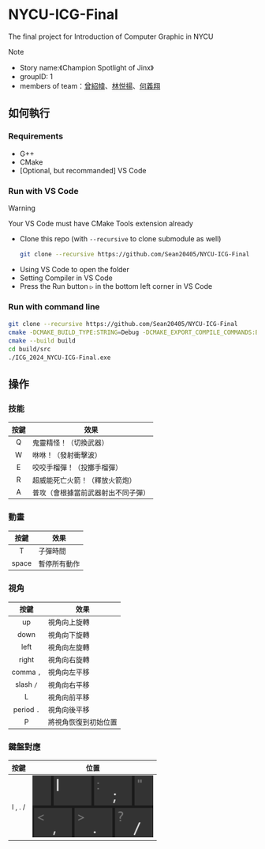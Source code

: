 # NYCU-ICG-Final
The final project for Introduction of Computer Graphic in NYCU

> [!NOTE]
> 
> - Story name:《Champion Spotlight of Jinx》
> - groupID: 1
> - members of team：[曾紹幃](https://github.com/fakraze)、[林悦揚](https://github.com/yangerder)、[何義翔](https://github.com/Sean20405)

## 如何執行
### Requirements
- G++
- CMake
- [Optional, but recommanded] VS Code

### Run with VS Code
> [!WARNING]
>
> Your VS Code must have CMake Tools extension already

- Clone this repo (with `--recursive` to clone submodule as well)
    ```bash
    git clone --recursive https://github.com/Sean20405/NYCU-ICG-Final
    ```
- Using VS Code to open the folder
- Setting Compiler in VS Code
- Press the Run button `▷` in the bottom left corner in VS Code

### Run with command line
```bash
git clone --recursive https://github.com/Sean20405/NYCU-ICG-Final
cmake -DCMAKE_BUILD_TYPE:STRING=Debug -DCMAKE_EXPORT_COMPILE_COMMANDS:BOOL=TRUE --no-warn-unused-cli -SNYCU-ICG-Final -BNYCU-ICG-Final/build -G Ninja
cmake --build build
cd build/src
./ICG_2024_NYCU-ICG-Final.exe
```

## 操作
### 技能
| 按鍵 | 效果 |
| :-: | --- |
| Q | 鬼靈精怪！（切換武器） |
| W | 咻咻！（發射衝擊波） |
| E | 咬咬手榴彈！（投擲手榴彈） |
| R | 超威能死亡火箭！（釋放火箭炮） |
| A | 普攻（會根據當前武器射出不同子彈） |

### 動畫
| 按鍵 | 效果 |
| :-: | --- |
| T | 子彈時間 |
| space | 暫停所有動作 |

### 視角
| 按鍵 | 效果 |
| :-: | --- |
| up | 視角向上旋轉 |
| down | 視角向下旋轉 |
| left | 視角向左旋轉 |
| right | 視角向右旋轉 |
| comma `,` | 視角向左平移 |
| slash `/` | 視角向右平移 |
| L | 視角向前平移 |
| period `.` | 視角向後平移 |
| P | 將視角恢復到初始位置 |

### 鍵盤對應
| 按鍵 | 位置 |
| :-: | --- |
| l , . / | ![alt text](image.png) |
